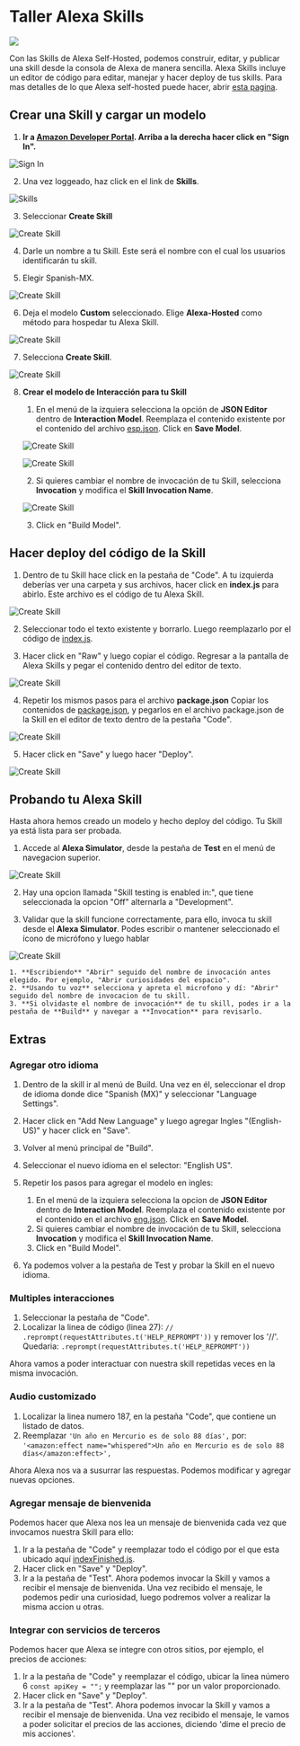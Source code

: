 # Taller Alexa Skills
<img src="https://m.media-amazon.com/images/G/01/mobile-apps/dex/alexa/alexa-skills-kit/tutorials/quiz-game/header._TTH_.png" />


Con las Skills de Alexa Self-Hosted, podemos construir, editar, y publicar una skill desde la consola de Alexa de manera sencilla.
Alexa Skills incluye un editor de código para editar, manejar y hacer deploy de tus skills.
Para mas detalles de lo que Alexa self-hosted puede hacer, abrir [esta pagina](https://developer.amazon.com/docs/hosted-skills/build-a-skill-end-to-end-using-an-alexa-hosted-skill.html).

## Crear una Skill y cargar un modelo
1.  **Ir a [Amazon Developer Portal](http://developer.amazon.com/alexa?&sc_category=Owned&sc_channel=RD&sc_campaign=Evangelism2018&sc_publisher=github&sc_content=Survey&sc_detail=fact-nodejs-V2_GUI-1&sc_funnel=Convert&sc_country=WW&sc_medium=Owned_RD_Evangelism2018_github_Survey_fact-nodejs-V2_GUI-1_Convert_WW_beginnersdevs&sc_segment=beginnersdevs).  Arriba a la derecha hacer click en "Sign In".**

![Sign In](img/1-create.1.1.png?raw=true "Sign In")

2.  Una vez loggeado, haz click en el link de **Skills**.

![Skills](img/1-create.2.1.png?raw=true "Skills")

3.  Seleccionar **Create Skill**

![Create Skill](img/1-create.3.1.png?raw=true "Create Skill")

4. Darle un nombre a tu Skill. Este será el nombre con el cual los usuarios identificarán tu skill.

5. Elegir Spanish-MX.

![Create Skill](img/1-create.5.1.png?raw=true "Create Skill")

6. Deja el modelo **Custom** seleccionado. Elige **Alexa-Hosted** como método para hospedar tu Alexa Skill.

![Create Skill](img/1-create.7.1.png?raw=true "Create Skill")

7. Selecciona **Create Skill**.

![Create Skill](img/1-create.7.2.png?raw=true "Create Skill")

8. **Crear el modelo de Interacción para tu Skill**
	1. En el menú de la izquiera selecciona la opción de **JSON Editor** dentro de **Interaction Model**. Reemplaza el contenido existente por el contenido del archivo [esp.json](/models/esp.json). Click en **Save Model**.

	![Create Skill](img/1-create.8.1.png?raw=true "Create Skill")

	![Create Skill](img/1-create.8.2.png?raw=true "Create Skill")

    2. Si quieres cambiar el nombre de invocación de tu Skill, selecciona **Invocation** y modifica el **Skill Invocation Name**. 

	![Create Skill](img/1-create.8.3.png?raw=true "Create Skill")

    3. Click en "Build Model".

	 

## Hacer deploy del código de la Skill

1.  Dentro de tu Skill hace click en la pestaña de "Code".
A tu izquierda deberías ver una carpeta y sus archivos, hacer click en **index.js** para abirlo. Este archivo es el código de tu Alexa Skill.

![Create Skill](img/2-deploy.1.png?raw=true "Create Skill")

2. Seleccionar todo el texto existente y borrarlo. Luego reemplazarlo por el código de [index.js](/code/index.js).

3. Hacer click en "Raw" y luego copiar el código. Regresar a la pantalla de Alexa Skills y pegar el contenido dentro del editor de texto.

![Create Skill](img/2-deploy.3.png?raw=true "Create Skill")

4. Repetir los mismos pasos para el archivo **package.json** Copiar los contenidos de [package.json](/code/package.json), y pegarlos en el archivo package.json de la Skill en el editor de texto dentro de la pestaña "Code".

![Create Skill](img/2-deploy.4.png?raw=true "Create Skill")

5. Hacer click en "Save" y luego hacer "Deploy".

![Create Skill](img/2-deploy.5.png?raw=true "Create Skill")


## Probando tu Alexa Skill

Hasta ahora hemos creado un modelo y hecho deploy del código. Tu Skill ya está lista para ser probada.

1. Accede al  **Alexa Simulator**, desde la pestaña de **Test** en el menú de navegacion superior. 

![Create Skill](img/3-test.1.png?raw=true "Create Skill")

2. Hay una opcion llamada "Skill testing is enabled in:", que tiene seleccionada la opcion "Off" alternarla a "Development".

3. Validar que la skill funcione correctamente, para ello, invoca tu skill desde el **Alexa Simulator**. Podes escribir o mantener seleccionado el ícono de micrófono y luego hablar

![Create Skill](img/3-test.3.png?raw=true "Create Skill")

	1. **Escribiendo** "Abrir" seguido del nombre de invocación antes elegido. Por ejemplo, "Abrir curiosidades del espacio".
	2. **Usando tu voz** selecciona y apreta el microfono y dí: "Abrir" seguido del nombre de invocacion de tu skill.
	3. **Si olvidaste el nombre de invocación** de tu skill, podes ir a la pestaña de **Build** y navegar a **Invocation** para revisarlo.
	

## Extras

### Agregar otro idioma

1.  Dentro de la skill ir al menú de Build. Una vez en él, seleccionar el drop de idioma donde dice "Spanish (MX)" y seleccionar "Language Settings".

2. Hacer click en "Add New Language" y luego agregar Ingles "(English-US)" y hacer click en "Save".

3. Volver al menú principal de "Build".	

4. Seleccionar el nuevo idioma en el selector: "English US".

5. Repetir los pasos para agregar el modelo en ingles:
	1. En el menú de la izquiera selecciona la opcion de **JSON Editor** dentro de **Interaction Model**. Reemplaza el contenido existente por el contenido en el archivo [eng.json](/models/eng.json). Click en **Save Model**.
    2. Si quieres cambiar el nombre de invocación de tu Skill, selecciona **Invocation** y modifica el **Skill Invocation Name**. 
    3. Click en "Build Model".
    
6. Ya podemos volver a la pestaña de Test y probar la Skill en el nuevo idioma.

### Multiples interacciones

1. Seleccionar la pestaña de "Code".
2. Localizar la linea de código (linea 27): `// .reprompt(requestAttributes.t('HELP_REPROMPT'))` y remover los '//'. Quedaria: `.reprompt(requestAttributes.t('HELP_REPROMPT'))`

Ahora vamos a poder interactuar con nuestra skill repetidas veces en la misma invocación.

### Audio customizado

1. Localizar la linea numero 187, en la pestaña "Code", que contiene un listado de datos.
2. Reemplazar `'Un año en Mercurio es de solo 88 días',` por: `'<amazon:effect name="whispered">Un año en Mercurio es de solo 88 días</amazon:effect>',`

Ahora Alexa nos va a susurrar las respuestas. Podemos modificar y agregar nuevas opciones.

### Agregar mensaje de bienvenida

Podemos hacer que Alexa nos lea un mensaje de bienvenida cada vez que invocamos nuestra Skill para ello:

1. Ir a la pestaña de "Code" y reemplazar todo el código por el que esta ubicado aquí [indexFinished.js](/code/indexFinished.js).
2. Hacer click en "Save" y "Deploy".
3. Ir a la pestaña de "Test". Ahora podemos invocar la Skill y vamos a recibir el mensaje de bienvenida. Una vez recibido el mensaje, le podemos pedir una curiosidad, luego podremos volver a realizar la misma accion u otras.

### Integrar con servicios de terceros

Podemos hacer que Alexa se integre con otros sitios, por ejemplo, el precios de acciones:

1. Ir a la pestaña de "Code" y reemplazar el código, ubicar la linea número 6 `const apiKey = "";` y reemplazar las "" por un valor proporcionado.
2. Hacer click en "Save" y "Deploy".
3. Ir a la pestaña de "Test". Ahora podemos invocar la Skill y vamos a recibir el mensaje de bienvenida. Una vez recibido el mensaje, le vamos a poder solicitar el precios de las acciones, diciendo 'dime el precio de mis acciones'.






